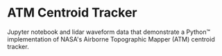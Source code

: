 # ATM Centroid Tracker
Jupyter notebook and lidar waveform data that demonstrate a Python™ implementation of NASA's Airborne Topographic Mapper (ATM) centroid tracker.
